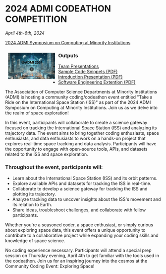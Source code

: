 # 2024 ADMI CODEATHON COMPETITION
<i>April 4th-6th, 2024</i>

<a href="https://admiusa.org/admi2024/codeathon.php">2024 ADMI Symposium on Computing at Minority Institutions</a>

<img src="assets/ADMI_2024-Codeathon.jpg" style="float: left; margin: 10px;" width="30%" />

### Outputs
  * <a href="assets/Teams">Team Presentations</a>
  * <a href="assets/Sample_Code_Snippets_to_Help.pdf">Sample Code Snippets (PDF)</a>
  * <a href="assets/ADMI_2024-Codeathon.pdf">Introduction Presentation (PDF)</a>
  * <a href="assets/assets/ADMI_2024-Codeathon-ThePlan.pdf">Software Engineering Extention (PDF) </a>

The Association of Computer Science Departments at Minority Institutions (ADMI) is hosting a community coding/codeathon event entitled "Take a Ride on the International Space Station (ISS)" as part of the 2024 ADMI Symposium on Computing at Minority Institutions. Join us as we delve into the realm of space exploration!

In this event, participants will collaborate to create a science gateway focused on tracking the International Space Station (ISS) and analyzing its trajectory data. The event aims to bring together coding enthusiasts, space enthusiasts, and data enthusiasts to work on a hands-on project that explores real-time space tracking and data analysis. Participants will have the opportunity to engage with open-source tools, APIs, and datasets related to the ISS and space exploration.

### Throughout the event, participants will:

  * Learn about the International Space Station (ISS) and its orbit patterns.
  * Explore available APIs and datasets for tracking the ISS in real-time.
  * Collaborate to develop a science gateway for tracking the ISS and plotting its trajectory.
  * Analyze tracking data to uncover insights about the ISS's movement and its relation to Earth.
  * Share ideas, troubleshoot challenges, and collaborate with fellow participants.

Whether you're a seasoned coder, a space enthusiast, or simply curious about exploring space data, this event offers a unique opportunity to contribute to a collaborative project while expanding your coding skills and knowledge of space science.

No coding experience necessary. Participants will attend a special prep session on Thursday evening, April 4th to get familiar with the tools used in the codeathon.
Join us for an inspiring journey into the cosmos at the Community Coding Event: Exploring Space!
